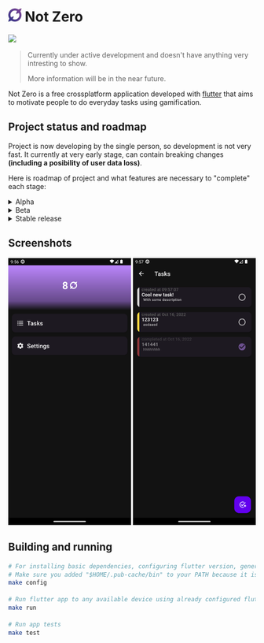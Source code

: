 # <img src="assets/logo-colored.svg" width="27"> **Not Zero**

<a href="./LICENSE.md"><img src="https://img.shields.io/badge/license-GPLv3-blue.svg"></a>

> Currently under active development and doesn't have anything very intresting to show.
>
> More information will be in the near future.

Not Zero is a free crossplatform application developed with [flutter](https://flutter.dev) that aims to motivate people to do everyday tasks using gamification.

## Project status and roadmap

Project is now developing by the single person, so development is not very fast.
It currently at very early stage, can contain breaking changes **(including a posibility of user data loss)**.

Here is roadmap of project and what features are necessary to "complete" each stage:

<details>
<summary> Alpha </summary>

- [x] Stable app's architecture
- [x] Home screen
- [x] Tasks (and local storage for them)
- [x] "About" screen
- [x] Light and dark themes
- [x] App branding (logo, icons, posters)
- [ ] Stable database version `(in progress)`
- [ ] Automatic builds and basic packaging `(in progress)`
- [ ] Notes
- [ ] Export and import of app's data
</details>

<details>
<summary> Beta </summary>

- [ ] Animations
- [ ] Advanved stats (weekly, monthly statistics)
- [ ] Release in Google Play
- [ ] Release in F-Droid
- [ ] Combos
- [ ] Habbits
</details>

<details>
<summary> Stable release </summary>

- [ ] Achievements
- [ ] Adaptation for iOS
- [ ] Release in App Store
- [ ] Adaptation of app for desktop
- [ ] Release on Linux
- [ ] Release on Windows
</details>

## Screenshots

<img src="assets/screenshots/Screenshot_main.png" width="250">
<img src="assets/screenshots/Screenshot_tasks.png" width="250">

## Building and running

```bash
# For installing basic dependencies, configuring flutter version, generating neccesary code
# Make sure you added "$HOME/.pub-cache/bin" to your PATH because it is necessary for FVM
make config

# Run flutter app to any available device using already configured flutter version
make run

# Run app tests
make test
```
